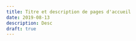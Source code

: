 ```yaml
---
title: Titre et description de pages d'accueil
date: 2019-08-13
description: Desc
draft: true
---
```



